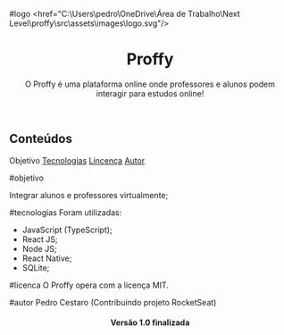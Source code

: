 #logo
<href="C:\Users\pedro\OneDrive\Área de Trabalho\Next Level\proffy\src\assets\images\logo.svg"/>

<h1 align="center"> Proffy </h1>

<p align="center"> O Proffy é uma plataforma online onde professores e alunos podem interagir para estudos online!</p>

<br>
<h2>Conteúdos</h2>
<p align="center>
<a href="#objetivo">Objetivo</a>
<a href="#tecnologias">Tecnologias</a>
<a href="#licenca">Lincença</a>
<a href="#autor">Autor</a>
</p>

#objetivo

Integrar alunos e professores virtualmente;

#tecnologias
Foram utilizadas:
- JavaScript (TypeScript);
- React JS;
- Node JS;
- React Native;
- SQLite;

#licenca
O Proffy opera com a licença MIT.

#autor
Pedro Cestaro (Contribuindo projeto RocketSeat)

<h4 align="center"> Versão 1.0 finalizada </h4>
